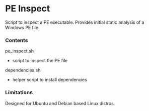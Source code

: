 # PE Inspect

Script to inspect a PE executable. Provides initial static analysis of a Windows PE file.

### Contents

pe_inspect.sh
- script to inspect the PE file

dependencies.sh
- helper script to install dependencies

### Limitations

Designed for Ubuntu and Debian based Linux distros.
